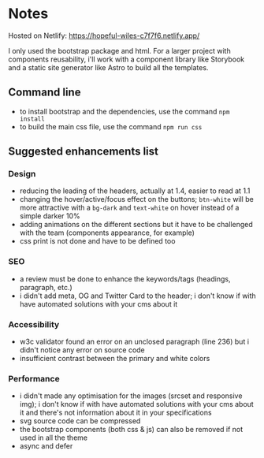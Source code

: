 # Notes

Hosted on Netlify: <https://hopeful-wiles-c7f7f6.netlify.app/>

I only used the bootstrap package and html. For a larger project with components reusability, 
i'll work with a component library like Storybook and a static site generator like Astro to build all the templates.

## Command line
- to install bootstrap and the dependencies, use the command `npm install`
- to build the main css file, use the command `npm run css`

## Suggested enhancements list
### Design
- reducing the leading of the headers, actually at 1.4, easier to read at 1.1
- changing the hover/active/focus effect on the buttons; `btn-white` will be more attractive with a `bg-dark` and `text-white` on hover instead of a simple darker 10%
- adding animations on the different sections but it have to be challenged with the team (components appearance, for example)
- css print is not done and have to be defined too
### SEO
- a review must be done to enhance the keywords/tags (headings, paragraph, etc.)
- i didn't add meta, OG and Twitter Card to the header; i don't know if with have automated solutions with your cms about it
### Accessibility
- w3c validator found an error on an unclosed paragraph (line 236) but i didn't notice any error on source code
- insufficient contrast between the primary and white colors
### Performance
- i didn't made any optimisation for the images (srcset and responsive img); i don't know if with have automated solutions with your cms about it and there's not information about it in your specifications
- svg source code can be compressed
- the bootstrap components (both css & js) can also be removed if not used in all the theme
- async and defer 
